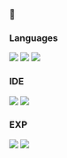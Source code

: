 ###  👋

### Languages
<div>
<img src="https://img.shields.io/badge/C++-000000?style=flat-square&logo=cplusplus&logoColor=white"/>  
<img src="https://img.shields.io/badge/C%23-000000?style=flat-square&logo=csharp&logoColor=white"/>
<img src="https://img.shields.io/badge/JAVA-000000?style=flat-square&logo=OpenJDK&logoColor=white"/>

  
</div>

### IDE
<div>
<img src="https://img.shields.io/badge/Visual_Studio-000000?style=flat-square&logo=visualstudio&logoColor=white"/>
<img src="https://img.shields.io/badge/Visual_Studio_Code-000000?style=flat-square&logo=visualstudiocode&logoColor=white"/>
  
</div>

### EXP
<div>
<img src="https://img.shields.io/badge/HTML-000000?style=flat-square&logo=html5&logoColor=white"/>
<img src="https://img.shields.io/badge/Node.js-000000?style=flat-square&logo=node.js&logoColor=white"/>
<div/>
